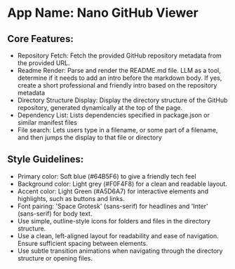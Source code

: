 # **App Name**: Nano GitHub Viewer

## Core Features:

- Repository Fetch: Fetch the provided GitHub repository metadata from the provided URL.
- Readme Render: Parse and render the README.md file. LLM as a tool, determine if it needs to add an intro before the markdown body. If yes, create a short professional and friendly intro based on the repository metadata
- Directory Structure Display: Display the directory structure of the GitHub repository, generated dynamically at the top of the page.
- Dependency List: Lists dependencies specified in package.json or similar manifest files
- File search: Lets users type in a filename, or some part of a filename, and then jumps the display to that file or directory

## Style Guidelines:

- Primary color: Soft blue (#64B5F6) to give a friendly tech feel
- Background color: Light grey (#F0F4F8) for a clean and readable layout.
- Accent color: Light Green (#A5D6A7) for interactive elements and highlights, such as buttons and links.
- Font pairing: 'Space Grotesk' (sans-serif) for headlines and 'Inter' (sans-serif) for body text.
- Use simple, outline-style icons for folders and files in the directory structure.
- Use a clean, left-aligned layout for readability and ease of navigation. Ensure sufficient spacing between elements.
- Use subtle transition animations when navigating through the directory structure or opening files.